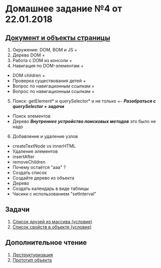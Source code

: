 # Домашнее задание №4 от 22.01.2018

## [Документ и объекты страницы](https://learn.javascript.ru/document)
1. Окружение: DOM, BOM и JS +
2. Дерево DOM +
3. Работа с DOM из консоли +
4. Навигация по DOM-элементам +
* DOM children +
* Проверка существования детей +
* Вопрос по навигационным ссылкам +
* Вопрос по навигационным ссылкам +
5. Поиск: getElement* и querySelector* и не только +- ***Разобраться с querySelector + задачи***
* Поиск элементов
* Дерево
***Внутреннее устройство поисковых методов*** это было не надо
6. Добавление и удаление узлов
* createTextNode vs innerHTML
* Удаление элементов
* insertAfter
* removeChildren
* Почему остаётся "ааа" ?
* Создать список
* Создайте дерево из объекта
* Дерево
* Создать календарь в виде таблицы
* Часики с использованием "setInterval"

## Задачи
1. [Список друзей из массива (условие)](https://plnkr.co/edit/ZHh2lwzPzHfBCZjW05cK?p=preview)
2. [Список свойств в объекте (условие)](https://plnkr.co/edit/c5NJZLmH0rTyMY5nWwAe?p=preview)

## Дополнительное чтение
1. [Деструктуризация](https://learn.javascript.ru/destructuring)
2. [Прототип объекта](https://learn.javascript.ru/prototype)
